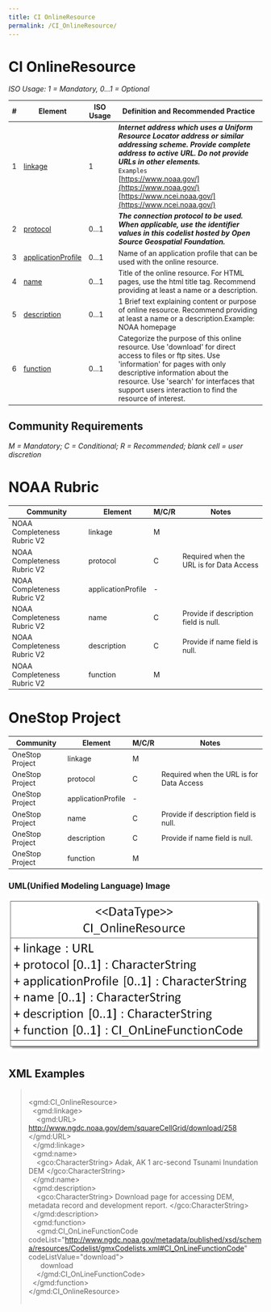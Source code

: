 ```yaml
---
title: CI OnlineResource
permalink: /CI_OnlineResource/
---
```


# CI OnlineResource

_ISO Usage: 1 = Mandatory, 0...1 = Optional_

| # | Element      | ISO Usage | Definition and Recommended Practice
| - | ------------ | -------- | -------------------
| 1 | [linkage](/jpa-prototype/CharacterString) | 1 | **_Internet address which uses a Uniform Resource Locator address or similar addressing scheme. Provide complete address to active URL. Do not provide URLs in other elements._** <br />`Examples`<br />  [https://www.noaa.gov/](https://www.noaa.gov/) <br />  [https://www.ncei.noaa.gov/](https://www.ncei.noaa.gov/) |
| 2 | [protocol](/jpa-prototype/CharacterString) | 0...1 | **_The connection protocol to be used. When applicable, use the identifier values in this codelist hosted by Open Source Geospatial Foundation._**   |
| 3 | [applicationProfile](/CharacterString) | 0...1 | Name of an application profile that can be used with the online resource. |
| 4 | [name](/CharacterString) | 0...1 | Title of the online resource. For HTML pages, use the html title tag. Recommend providing at least a name or a description.   |
| 5 | [description](/CharacterString) | 0...1 | 1	Brief text explaining content or purpose of online resource. Recommend providing at least a name or a description.Example: NOAA homepage  |
| 6 | [function](/jpa-prototype/ISO_19115_and_19115-2_CodeList_Dictionaries) | 0...1 | Categorize the purpose of this online resource. Use 'download' for direct access to files or ftp sites. Use 'information' for pages with only descriptive information about the resource. Use 'search' for interfaces that support users interaction to find the resource of interest.   |


## Community Requirements

*M = Mandatory; C = Conditional; R = Recommended; blank cell = user discretion*  

# NOAA Rubric
| Community                   | Element            | M/C/R | Notes                                    
|-----------------------------|--------------------|-------|------------------------------------------
| NOAA Completeness Rubric V2 | linkage            | M     |                                          
| NOAA Completeness Rubric V2 | protocol           | C     | Required when the URL is for Data Access 
| NOAA Completeness Rubric V2 | applicationProfile | -     |                                          
| NOAA Completeness Rubric V2 | name               | C     | Provide if description field is null.    
| NOAA Completeness Rubric V2 | description        | C     | Provide if name field is null.           
| NOAA Completeness Rubric V2 | function           | M     |                                          

# OneStop Project
| Community       | Element            | M/C/R | Notes                                    
|-----------------|--------------------|-------|------------------------------------------
| OneStop Project | linkage            | M     |                                          |
| OneStop Project | protocol           | C     | Required when the URL is for Data Access |
| OneStop Project | applicationProfile | -     |                                          |
| OneStop Project | name               | C     | Provide if description field is null.    |
| OneStop Project | description        | C     | Provide if name field is null.           |
| OneStop Project | function           | M     |                                          |

### UML(Unified Modeling Language) Image
![CI OnlineResource.png](CI_OnlineResource.png)

## XML Examples 

>  &nbsp;  
>    \<gmd:CI_OnlineResource>  
>       &nbsp;    \<gmd:linkage>  
>   &nbsp; &nbsp;  \<gmd:URL> http://www.ngdc.noaa.gov/dem/squareCellGrid/download/258 </gmd:URL>  
>    &nbsp;   </gmd:linkage>  
>     &nbsp; \<gmd:name>  
>      &nbsp; &nbsp; \<gco:CharacterString> Adak, AK 1 arc-second Tsunami Inundation DEM </gco:CharacterString>  
>     &nbsp;  \</gmd:name>  
>     &nbsp; \<gmd:description>  
>     &nbsp; &nbsp;  \<gco:CharacterString> Download page for accessing DEM, metadata record and development report. </gco:CharacterString>  
>     &nbsp; \</gmd:description>  
>     &nbsp; \<gmd:function>   
>     &nbsp; &nbsp;  \<gmd:CI_OnLineFunctionCode codeList="http://www.ngdc.noaa.gov/metadata/published/xsd/schema/resources/Codelist/gmxCodelists.xml#CI_OnLineFunctionCode" codeListValue="download">  
>        &nbsp; &nbsp; &nbsp; download    
>      &nbsp; &nbsp; \</gmd:CI_OnLineFunctionCode>  
>    &nbsp;   \</gmd:function>  
>     \</gmd:CI_OnlineResource>  
>  &nbsp;  
